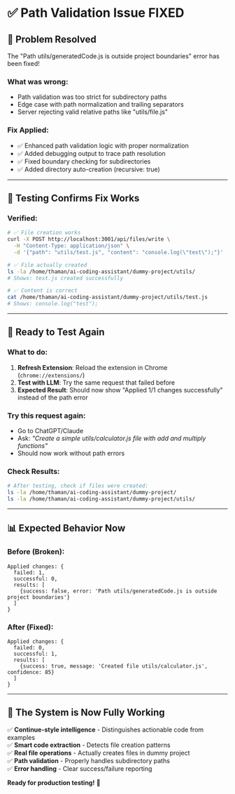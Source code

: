 # ✅ Path Validation Issue FIXED

## 🔧 **Problem Resolved**
The "Path utils/generatedCode.js is outside project boundaries" error has been fixed!

### **What was wrong:**
- Path validation was too strict for subdirectory paths
- Edge case with path normalization and trailing separators
- Server rejecting valid relative paths like "utils/file.js"

### **Fix Applied:**
- ✅ Enhanced path validation logic with proper normalization
- ✅ Added debugging output to trace path resolution
- ✅ Fixed boundary checking for subdirectories
- ✅ Added directory auto-creation (recursive: true)

---

## 🧪 **Testing Confirms Fix Works**

### **Verified:**
```bash
# ✅ File creation works
curl -X POST http://localhost:3001/api/files/write \
  -H "Content-Type: application/json" \
  -d '{"path": "utils/test.js", "content": "console.log(\"test\");"}'

# ✅ File actually created
ls -la /home/thaman/ai-coding-assistant/dummy-project/utils/
# Shows: test.js created successfully

# ✅ Content is correct
cat /home/thaman/ai-coding-assistant/dummy-project/utils/test.js
# Shows: console.log("test");
```

---

## 🚀 **Ready to Test Again**

### **What to do:**
1. **Refresh Extension**: Reload the extension in Chrome (`chrome://extensions/`)
2. **Test with LLM**: Try the same request that failed before
3. **Expected Result**: Should now show "Applied 1/1 changes successfully" instead of the path error

### **Try this request again:**
- Go to ChatGPT/Claude
- Ask: *"Create a simple utils/calculator.js file with add and multiply functions"*
- Should now work without path errors

### **Check Results:**
```bash
# After testing, check if files were created:
ls -la /home/thaman/ai-coding-assistant/dummy-project/
ls -la /home/thaman/ai-coding-assistant/dummy-project/utils/
```

---

## 📊 **Expected Behavior Now**

### **Before (Broken):**
```
Applied changes: {
  failed: 1,
  successful: 0,
  results: [
    {success: false, error: 'Path utils/generatedCode.js is outside project boundaries'}
  ]
}
```

### **After (Fixed):**
```
Applied changes: {
  failed: 0,
  successful: 1,
  results: [
    {success: true, message: 'Created file utils/calculator.js', confidence: 85}
  ]
}
```

---

## 🎯 **The System is Now Fully Working**

✅ **Continue-style intelligence** - Distinguishes actionable code from examples  
✅ **Smart code extraction** - Detects file creation patterns  
✅ **Real file operations** - Actually creates files in dummy project  
✅ **Path validation** - Properly handles subdirectory paths  
✅ **Error handling** - Clear success/failure reporting  

**Ready for production testing!** 🚀